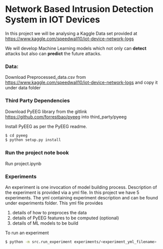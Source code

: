 # Network Based Intrusion Detection System in IOT Devices

In this project we will be analysing a Kaggle Data set provided at 
https://www.kaggle.com/speedwall10/iot-device-network-logs

We will develop Machine Learning models which not only can **detect** 
attacks but also can **predict** the future attacks.

### Data:
Download Preprocessed_data.csv from https://www.kaggle.com/speedwall10/iot-device-network-logs
and copy it under data folder


### Third Party Dependencies
Download PyEEG library from the gitlink https://github.com/forrestbao/pyeeg
into third_party/pyeeg

Install PyEEG as per the PyEEG readme. 
```sh
$ cd pyeeg
$ python setup.py install
```

### Run the project note book
Run project.ipynb


### Experiments
An experiment is one invocation of model building process. Description of the 
experiment is provided via a yml file. In this project we have 5 experiments.
The yml containing experiment description and can be found under experiments folder.
This yml file provides 
1) details of how to preproces the data
2) details of PyEEG features to be computed (optional)
3) details of ML models to be build
 
To run an experiment
```sh
$ python -m src.run_experiment experiments/<experiment_yml_filename>
```  